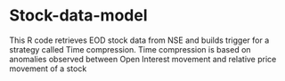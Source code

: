 # Stock-data-model
This R code retrieves EOD stock data from NSE and builds trigger for a strategy called Time compression. Time compression is based on anomalies observed between Open Interest movement and relative price movement of a stock
